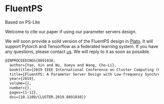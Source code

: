 # FluentPS

Based on PS-Lite

Welcome to cite our paper if using our parameter servers design.

We will soon provide a soild version of the FluentPS design in [Plato](https://github.com/TL-System/plato). It will support Pytorch and Tensorflow as a federated  learning system. If you have any questions, please contact [us](xyao@cs.hku.hk). We will reply to it as soon as possible.

```latex
@INPROCEEDINGS{8891038,
  author={Yao, Xin and Wu, Xueyu and Wang, Cho-Li},
  booktitle={2019 IEEE International Conference on Cluster Computing (CLUSTER)}, 
  title={FluentPS: A Parameter Server Design with Low-frequency Synchronization for Distributed Deep Learning}, 
  year={2019},
  volume={},
  number={},
  pages={1-12},
  doi={10.1109/CLUSTER.2019.8891038}}
  ```
